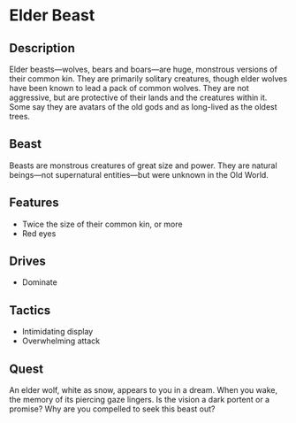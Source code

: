 # Elder Beast

## Description
Elder beasts—wolves, bears and boars—are huge, monstrous versions of their common kin. They are primarily solitary creatures, though elder wolves have been known to lead a pack of common wolves. They are not aggressive, but are protective of their lands and the creatures within it. Some say they are avatars of the old gods and as long-lived as the oldest trees.

## Beast
Beasts are monstrous creatures of great size and power. They are natural beings—not supernatural entities—but were unknown in the Old World.

## Features
 - Twice the size of their common kin, or more
 - Red eyes

## Drives
 - Dominate

## Tactics
 - Intimidating display
 - Overwhelming attack

## Quest
An elder wolf, white as snow, appears to you in a dream. When you wake, the memory of its piercing gaze lingers. Is the vision a dark portent or a promise? Why are you compelled to seek this beast out?



